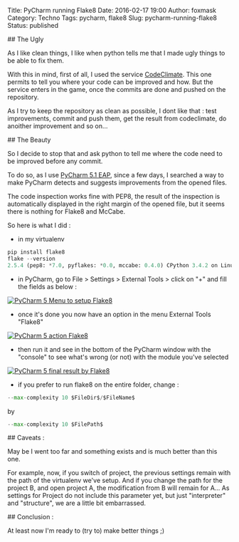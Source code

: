 Title: PyCharm running Flake8
Date: 2016-02-17 19:00
Author: foxmask
Category: Techno
Tags: pycharm, flake8
Slug: pycharm-running-flake8
Status: published

## The Ugly 

As I like clean things, I like when python tells me that I made ugly things to be able to fix them.

With this in mind, first of all, I used the service [CodeClimate](https://codeclimate.com).
This one permits to tell you where your code can be improved and how.
But the service enters in the game, once the commits are done and pushed on the repository.

As I try to keep the repository as clean as possible, I dont like that : test improvements, commit and push them, get the result from codeclimate, do anoither improvement and so on...


## The Beauty

So I decide to stop that and ask python to tell me where the code need to be improved before any commit.

To do so, as I use [PyCharm 5.1 EAP](https://www.jetbrains.com/pycharm/download/index.html), since a few days, I searched a way to make PyCharm detects and suggests improvements from the opened files.

The code inspection works fine with PEP8, the result of the inspection is automatically displayed in the right margin of the opened file, but it seems there is nothing for Flake8 and McCabe. 

So here is what I did :

* in my virtualenv 

```python
pip install flake8
flake --version
2.5.4 (pep8: *7.0, pyflakes: *0.0, mccabe: 0.4.0) CPython 3.4.2 on Linux
```

* in PyCharm, go to File > Settings > External Tools > click on "+" and fill the fields as below :

[![PyCharm 5 Menu to setup Flake8](/static/2016/02/pycharm_running_flake8_settings.png)](/static/2016/02/pycharm_running_flake8_settings.png)

* once it's done you now have an option in the menu External Tools "Flake8"

[![PyCharm 5 action Flake8](/static/2016/02/pycharm_running_flake8_menu.png)](/static/2016/02/pycharm_running_flake8_menu.png)

* then run it and see in the bottom of the PyCharm window with the "console" to see what's wrong (or not) with the module you've selected

[![PyCharm 5 final result by Flake8](/static/2016/02/pycharm_running_flake8_final_result.png)](/static/2016/02/pycharm_running_flake8_final_result.png)

* if you prefer to run flake8 on the entire folder, change :

```python
--max-complexity 10 $FileDir$/$FileName$
```

by

```python
--max-complexity 10 $FilePath$
```


## Caveats :

May be I went too far and something exists and is much better than this one.

For example, now, if you switch of project, the previous settings remain with the path of the virtualenv we've setup. And if you change the path for the project B, and open project A, the modification from B will remain for A...
As settings for Project do not include this parameter yet, but just "interpreter" and "structure", we are a little bit embarrassed.

## Conclusion :

At least now I'm ready to (try to) make better things ;)
